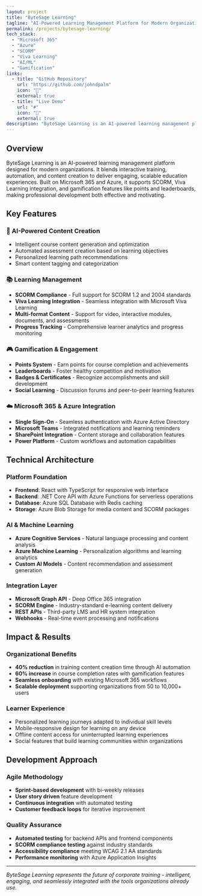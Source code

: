```yaml
---
layout: project
title: "ByteSage Learning"
tagline: "AI-Powered Learning Management Platform for Modern Organizations"
permalink: /projects/bytesage-learning/
tech_stack:
  - "Microsoft 365"
  - "Azure"
  - "SCORM"
  - "Viva Learning"
  - "AI/ML"
  - "Gamification"
links:
  - title: "GitHub Repository"
    url: "https://github.com/johndpalm"
    icon: "🐙"
    external: true
  - title: "Live Demo"
    url: "#"
    icon: "🚀"
    external: true
description: "ByteSage Learning is an AI-powered learning management platform designed for modern organizations"
---
```


## Overview

ByteSage Learning is an AI-powered learning management platform designed for modern organizations. It blends interactive training, automation, and content creation to deliver engaging, scalable education experiences. Built on Microsoft 365 and Azure, it supports SCORM, Viva Learning integration, and gamification features like points and leaderboards, making professional development both effective and motivating.

## Key Features

### 🤖 AI-Powered Content Creation
- Intelligent course content generation and optimization
- Automated assessment creation based on learning objectives
- Personalized learning path recommendations
- Smart content tagging and categorization

### 📚 Learning Management
- **SCORM Compliance** - Full support for SCORM 1.2 and 2004 standards
- **Viva Learning Integration** - Seamless integration with Microsoft Viva Learning
- **Multi-format Content** - Support for video, interactive modules, documents, and assessments
- **Progress Tracking** - Comprehensive learner analytics and progress monitoring

### 🎮 Gamification & Engagement
- **Points System** - Earn points for course completion and achievements
- **Leaderboards** - Foster healthy competition and motivation
- **Badges & Certificates** - Recognize accomplishments and skill development
- **Social Learning** - Discussion forums and peer-to-peer learning features

### ☁️ Microsoft 365 & Azure Integration
- **Single Sign-On** - Seamless authentication with Azure Active Directory
- **Microsoft Teams** - Integrated notifications and learning reminders
- **SharePoint Integration** - Content storage and collaboration features
- **Power Platform** - Custom workflows and automation capabilities

## Technical Architecture

### Platform Foundation
- **Frontend**: React with TypeScript for responsive web interface
- **Backend**: .NET Core API with Azure Functions for serverless operations
- **Database**: Azure SQL Database with Redis caching
- **Storage**: Azure Blob Storage for media content and SCORM packages

### AI & Machine Learning
- **Azure Cognitive Services** - Natural language processing and content analysis
- **Azure Machine Learning** - Personalization algorithms and learning analytics
- **Custom AI Models** - Content recommendation and assessment generation

### Integration Layer
- **Microsoft Graph API** - Deep Office 365 integration
- **SCORM Engine** - Industry-standard e-learning content delivery
- **REST APIs** - Third-party LMS and HR system integration
- **Webhooks** - Real-time event processing and notifications

## Impact & Results

### Organizational Benefits
- **40% reduction** in training content creation time through AI automation
- **60% increase** in course completion rates with gamification features
- **Seamless onboarding** with existing Microsoft 365 workflows
- **Scalable deployment** supporting organizations from 50 to 10,000+ users

### Learner Experience
- Personalized learning journeys adapted to individual skill levels
- Mobile-responsive design for learning on any device
- Offline content access for uninterrupted learning experiences
- Social features that build learning communities within organizations

## Development Approach

### Agile Methodology
- **Sprint-based development** with bi-weekly releases
- **User story driven** feature development
- **Continuous integration** with automated testing
- **Customer feedback loops** for iterative improvement

### Quality Assurance
- **Automated testing** for backend APIs and frontend components
- **SCORM compliance testing** against industry standards
- **Accessibility compliance** meeting WCAG 2.1 AA standards
- **Performance monitoring** with Azure Application Insights

---

*ByteSage Learning represents the future of corporate training - intelligent, engaging, and seamlessly integrated with the tools organizations already use.*